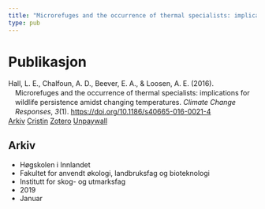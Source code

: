 ```yaml
---
title: "Microrefuges and the occurrence of thermal specialists: implications for wildlife persistence amidst changing temperatures"
type: pub
---
```

<h1>Publikasjon</h1>
<article id="csl-bib-container-37IPGVHH" class="csl-bib-container">
  <div class="csl-bib-body" style="line-height: 1.35; padding-left: 1em; text-indent:-1em;">
  <div class="csl-entry">Hall, L. E., Chalfoun, A. D., Beever, E. A., &amp; Loosen, A. E. (2016). Microrefuges and the occurrence of thermal specialists: implications for wildlife persistence amidst changing temperatures. <i>Climate Change Responses</i>, <i>3</i>(1). <a href="https://doi.org/10.1186/s40665-016-0021-4">https://doi.org/10.1186/s40665-016-0021-4</a></div>
</div>
  <div class="csl-bib-buttons">
    <a href="#taxonomy-article-37IPGVHH" class="csl-bib-button">Arkiv</a>
    <a href="https://app.cristin.no/results/show.jsf?id=1664151" alt="Cristin URL" class="csl-bib-button">Cristin</a>
    <a href="http://zotero.org/groups/5022929/items/37IPGVHH" alt="Zotero URL" class="csl-bib-button">Zotero</a>
    <a href="https://climatechangeresponses.biomedcentral.com/track/pdf/10.1186/s40665-016-0021-4" class="csl-bib-button">Unpaywall</a>
  </div>
  <div id="csl-bib-meta-container-37IPGVHH"></div>
</article>
<div id="csl-bib-meta-37IPGVHH" class="csl-bib-meta">
  <article id="taxonomy-article-37IPGVHH" class="taxonomy-article">
    <h1>Arkiv</h1>
    <ul>
      <li>Høgskolen i Innlandet</li>
      <li>Fakultet for anvendt økologi, landbruksfag og bioteknologi</li>
      <li>Institutt for skog- og utmarksfag</li>
      <li>2019</li>
      <li>Januar</li>
    </ul>
  </article>
</div>
